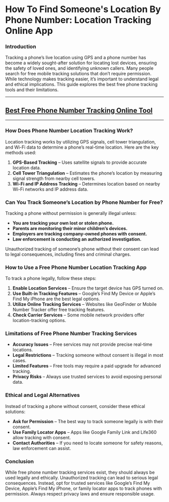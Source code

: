 # **How To Find Someone's Location By Phone Number: Location Tracking Online App**

### Introduction
Tracking a phone’s live location using GPS and a phone number has become a widely sought-after solution for locating lost devices, ensuring the safety of loved ones, and identifying unknown callers. Many people search for free mobile tracking solutions that don’t require permission. While technology makes tracking easier, it’s important to understand legal and ethical implications. This guide explores the best free phone tracking tools and their limitations.

---
## [Best Free Phone Number Tracking Online Tool](https://9990.site/tracker)
---
### How Does Phone Number Location Tracking Work?
Location tracking works by utilizing GPS signals, cell tower triangulation, and Wi-Fi data to determine a phone’s real-time location. Here are the key methods used:
1. **GPS-Based Tracking** – Uses satellite signals to provide accurate location data.
2. **Cell Tower Triangulation** – Estimates the phone’s location by measuring signal strength from nearby cell towers.
3. **Wi-Fi and IP Address Tracking** – Determines location based on nearby Wi-Fi networks and IP address data.

### Can You Track Someone’s Location by Phone Number for Free?
Tracking a phone without permission is generally illegal unless:
- **You are tracking your own lost or stolen phone.**
- **Parents are monitoring their minor children’s devices.**
- **Employers are tracking company-owned phones with consent.**
- **Law enforcement is conducting an authorized investigation.**

Unauthorized tracking of someone’s phone without their consent can lead to legal consequences, including fines and criminal charges.

### How to Use a Free Phone Number Location Tracking App
To track a phone legally, follow these steps:
1. **Enable Location Services** – Ensure the target device has GPS turned on.
2. **Use Built-in Tracking Features** – Google’s Find My Device or Apple’s Find My iPhone are the best legal options.
3. **Utilize Online Tracking Services** – Websites like GeoFinder or Mobile Number Tracker offer free tracking features.
4. **Check Carrier Services** – Some mobile network providers offer location-tracking options.

### Limitations of Free Phone Number Tracking Services
- **Accuracy Issues** – Free services may not provide precise real-time locations.
- **Legal Restrictions** – Tracking someone without consent is illegal in most cases.
- **Limited Features** – Free tools may require a paid upgrade for advanced tracking.
- **Privacy Risks** – Always use trusted services to avoid exposing personal data.

### Ethical and Legal Alternatives
Instead of tracking a phone without consent, consider these ethical solutions:
- **Ask for Permission** – The best way to track someone legally is with their consent.
- **Use Family Locator Apps** – Apps like Google Family Link and Life360 allow tracking with consent.
- **Contact Authorities** – If you need to locate someone for safety reasons, law enforcement can assist.

### Conclusion
While free phone number tracking services exist, they should always be used legally and ethically. Unauthorized tracking can lead to serious legal consequences. Instead, opt for trusted services like Google’s Find My Device, Apple’s Find My iPhone, or family locator apps to track phones with permission. Always respect privacy laws and ensure responsible usage.
